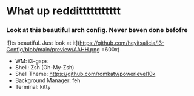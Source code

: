 # What up reddittttttttttt
### Look at this beautiful arch config. Never beven done befofre
![Its beautiful. Just look at it](https://github.com/heyitsalicia/i3-Config/blob/main/preview/AAHH.png =600x)
- WM: i3-gaps
- Shell: Zsh (Oh-My-Zsh)
- Shell Theme: https://github.com/romkatv/powerlevel10k
- Background Manager: feh
- Terminal: kitty
